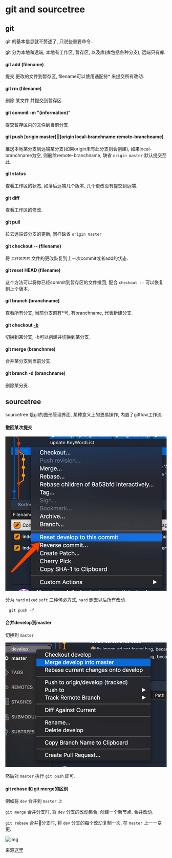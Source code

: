<!--
Created: Mon Aug 26 2019 15:18:07 GMT+0800 (China Standard Time)
Modified: Mon Aug 26 2019 15:18:07 GMT+0800 (China Standard Time)
-->
# git and sourcetree

## git

git 的基本信息就不赘述了, 只说些重要命令. 

git 分为本地和远端, 本地有工作区, 暂存区, 以及库(库包括各种分支), 远端只有库. 

#### git add (filename)

提交 更改的文件到暂存区, filename可以使用通配符* 来提交所有改动. 

#### git rm (filename)

删除 某文件 并提交到暂存区. 

#### git commit -m "(information)"

提交暂存区内的文件到当前分支. 

#### git push [origin master]||[origin local-branchname:remote-branchname]

推送本地某分支到远端某分支(如果origin未有此分支则会创建), 如果local-branchname为空, 则删除remote-branchname, 缺省 `origin master` 默认提交至此. 

#### git status

查看工作区的状态, 如落后远端几个版本, 几个更改没有提交到远端. 

#### git diff 

查看工作区的修改. 

#### git pull 

拉去远端该分支的更新, 同样缺省 `origin master` 

#### git checkout -- (filename)

将 `工作区内的` 文件的更改恢复到上一次commit或者add的状态. 

#### git reset HEAD (filename)

这个方法可以将你已经commit到暂存区的文件撤回, 配合 `checkout --` 可以恢复到上个版本. 

#### git branch [branchname]

查看所有分支, 当前分支前有*号, 有branchname, 代表新建分支. 

#### git checkout [-b](branchname)

切换到某分支, -b可以创建并切换到某分支. 

#### git merge (branchnme)

合并某分支到当前分支. 

#### git branch -d (branchname)

删除某分支. 

## sourcetree

sourcetree 是git的图形管理界面, 某种意义上的更易操作, 内置了gitflow工作流. 

#### 撤回某次提交

![img](../img/20171101001.png)

分为 `hard`  `mixed`  `soft` 三种何必方式, `hard` 删去以后所有改动. 

` `  ` git push -f `  ` ` 

#### 合并develop到master

切换到 `master` 

![img](../img/20171101002.png)

然后对 `master` 执行 `git push` 即可. 

#### git rebase 和 git merge的区别

例如将 `dev` 合并到 `master` 上

`git merge` 合并分支时, 将 `dev` 分支的改动集合, 创建一个新节点, 合并改动. 

`git rebase` 合并分支时, 将 `dev` 分支的每个改动复制一次, 在 `master` 上一一变更. 

![img](../img/201711030.png)

来源[这里](https://github.com/521xueweihan/git-tips)

